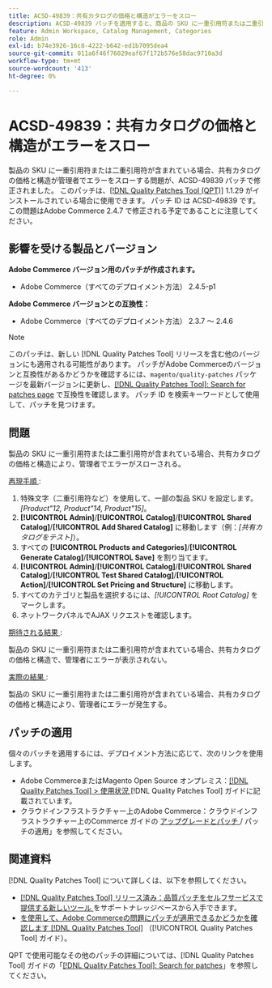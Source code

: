 ```yaml
---
title: ACSD-49839：共有カタログの価格と構造がエラーをスロー
description: ACSD-49839 パッチを適用すると、商品の SKU に一重引用符または二重引用符が含まれている場合、共有カタログの価格と構造が管理者でエラーをスローするAdobe Commerceの問題を修正できます。
feature: Admin Workspace, Catalog Management, Categories
role: Admin
exl-id: b74e3926-16c8-4222-b642-ed1b7095dea4
source-git-commit: 011a6f46f76029eaf67f172b576e58dac9710a3d
workflow-type: tm+mt
source-wordcount: '413'
ht-degree: 0%

---
```


# ACSD-49839：共有カタログの価格と構造がエラーをスロー

製品の SKU に一重引用符または二重引用符が含まれている場合、共有カタログの価格と構造が管理者でエラーをスローする問題が、ACSD-49839 パッチで修正されました。 このパッチは、[[!DNL Quality Patches Tool (QPT)]](https://experienceleague.adobe.com/en/docs/commerce-operations/tools/quality-patches-tool/quality-patches-tool-to-self-serve-quality-patches) 1.1.29 がインストールされている場合に使用できます。 パッチ ID は ACSD-49839 です。 この問題はAdobe Commerce 2.4.7 で修正される予定であることに注意してください。

## 影響を受ける製品とバージョン

**Adobe Commerce バージョン用のパッチが作成されます。**

* Adobe Commerce（すべてのデプロイメント方法） 2.4.5-p1

**Adobe Commerce バージョンとの互換性：**

* Adobe Commerce（すべてのデプロイメント方法） 2.3.7 ～ 2.4.6

>[!NOTE]
>
>このパッチは、新しい [!DNL Quality Patches Tool] リリースを含む他のバージョンにも適用される可能性があります。 パッチがAdobe Commerceのバージョンと互換性があるかどうかを確認するには、`magento/quality-patches` パッケージを最新バージョンに更新し、[[!DNL Quality Patches Tool]: Search for patches page](https://experienceleague.adobe.com/tools/commerce-quality-patches/index.html) で互換性を確認します。 パッチ ID を検索キーワードとして使用して、パッチを見つけます。

## 問題

製品の SKU に一重引用符または二重引用符が含まれている場合、共有カタログの価格と構造により、管理者でエラーがスローされる。

<u> 再現手順 </u>:

1. 特殊文字（二重引用符など）を使用して、一部の製品 SKU を設定します。
   *[Product&quot;12, Product&quot;14, Product&quot;15]*。
1. **[!UICONTROL Admin]**/**[!UICONTROL Catalog]**/**[!UICONTROL Shared Catalog]**/**[!UICONTROL Add Shared Catalog]** に移動します（例：*[共有カタログをテスト]*）。
1. すべての **[!UICONTROL Products and Categories]**/**[!UICONTROL Generate Catalog]**/**[!UICONTROL Save]** を割り当てます。
1. **[!UICONTROL Admin]**/**[!UICONTROL Catalog]**/**[!UICONTROL Shared Catalog]**/**[!UICONTROL Test Shared Catalog]**/**[!UICONTROL Action]**/**[!UICONTROL Set Pricing and Structure]** に移動します。
1. すべてのカテゴリと製品を選択するには、*[!UICONTROL Root Catalog]* をマークします。
1. ネットワークパネルでAJAX リクエストを確認します。

<u> 期待される結果 </u>:

製品の SKU に一重引用符または二重引用符が含まれている場合、共有カタログの価格と構造で、管理者にエラーが表示されない。

<u> 実際の結果 </u>:

製品の SKU に一重引用符または二重引用符が含まれている場合、共有カタログの価格と構造により、管理者にエラーが発生する。

## パッチの適用

個々のパッチを適用するには、デプロイメント方法に応じて、次のリンクを使用します。

* Adobe CommerceまたはMagento Open Source オンプレミス：[[!DNL Quality Patches Tool] > 使用状況 ](/help/tools/quality-patches-tool/usage.md)[!DNL Quality Patches Tool] ガイドに記載されています。
* クラウドインフラストラクチャー上のAdobe Commerce：クラウドインフラストラクチャー上のCommerce ガイドの [ アップグレードとパッチ ](https://experienceleague.adobe.com/docs/commerce-cloud-service/user-guide/develop/upgrade/apply-patches.html)/ パッチの適用」を参照してください。

## 関連資料

[!DNL Quality Patches Tool] について詳しくは、以下を参照してください。

* [[!DNL Quality Patches Tool]  リリース済み：品質パッチをセルフサービスで提供する新しいツール ](https://experienceleague.adobe.com/en/docs/commerce-operations/tools/quality-patches-tool/quality-patches-tool-to-self-serve-quality-patches) をサポートナレッジベースから入手できます。
* [ を使用して、Adobe Commerceの問題にパッチが適用できるかどうかを確認します  [!DNL Quality Patches Tool]](/help/tools/quality-patches-tool/patches-available-in-qpt/check-patch-for-magento-issue-with-magento-quality-patches.md) （[!UICONTROL Quality Patches Tool] ガイド）。


QPT で使用可能なその他のパッチの詳細については、[!DNL Quality Patches Tool] ガイドの「[[!DNL Quality Patches Tool]: Search for patches](https://experienceleague.adobe.com/tools/commerce-quality-patches/index.html)」を参照してください。
